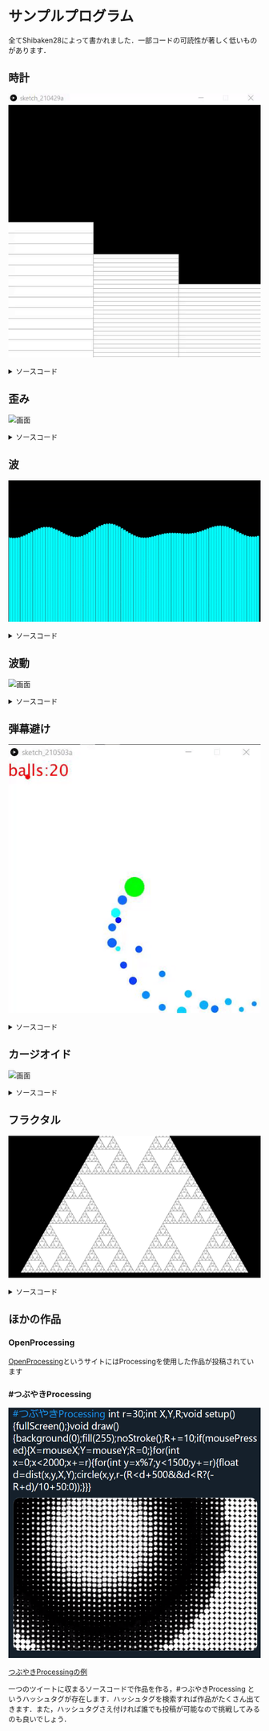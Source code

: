 # サンプルプログラム

全てShibaken28によって書かれました．一部コードの可読性が著しく低いものがあります．

## 時計

![画面](img/clock.gif "画面")

<details><summary>ソースコード</summary><div>

```java
void setup(){
  size(600,600);
}

void draw(){
  fill(0);
  rect(0,0,width,height);
  int hy=height/24;
  int my=height/60;
  int sy=height/60;
  stroke(170);
  fill(255);//白色
  for(int i=1;i<=hour();i++)rect(0,600-hy*i,200,hy);
  for(int i=1;i<=minute();i++)rect(200,600-my*i,200,my);
  for(int i=1;i<=second();i++)rect(400,600-sy*i,200,sy);
}
```
</div></details>

## 歪み
![画面](img/y.gif "画面")

<details><summary>ソースコード</summary><div>

```java
int r=40;
void setup(){fullScreen();}
void draw(){
  clear();noStroke();
  float X=mouseX,Y=mouseY;
  for(int x=0;x<=width;x+=r){
    for(int y=0;y<=height;y+=r){
      float tx=x,ty=y,d=PI/2;
      float dx=X-x,dy=Y-y;
      float l=sqrt(dx*dx+dy*dy);
      if(X-x!=0)d=atan(dy/dx);
      else if(Y>y)d=-d;
      if(X-x>0)d=d-PI;
      
      tx+=cos(d)*r*log(l);ty+=sin(d)*r*log(l);
      circle(tx,ty,r);
    }
  }
}
```
</div></details>



## 波
![画面](img/wave.gif "画面")

<details><summary>ソースコード</summary><div>

```java
int w=100;
float wave[]=new float[w];
float y=400;
float t=0;
float x;

void setup(){
  fullScreen();
  x=displayWidth;
}

void draw(){
  float ww=x/w;
  background(0);
  strokeWeight(ww-1);
  stroke(0,255,255);
  for(int i=0;i<w;i++){
    wave[i]=0;
    float T=120,la=630;
    float A=25;
    wave[i]+=A*sin(2*PI*(t/T-i*ww/la));
    T=70;la=450;
    A=30;
    wave[i]+=A*sin(2*PI*(t/T-i*ww/la));
    T=-200;la=1050;
    A=20;
    wave[i]+=A*sin(2*PI*(t/T-i*ww/la));
    line(i*ww,wave[i]+y,i*ww,displayHeight);
  }
  t++;
}
```

</div></details>


## 波動
![画面](img/circle.gif "画面")

<details><summary>ソースコード</summary><div>

```java
int r=30;
int X, Y, R;
void setup() {
  fullScreen();
}
void draw() {
  background(0);
  fill(255);
  noStroke();
  R+=10;
  if (mousePressed) {
    X=mouseX;
    Y=mouseY;
    R=0;
  }
  for (int x=0; x<2000; x+=r) {
    for (int y=x%7; y<1500; y+=r) {
      float d=dist(x, y, X, Y);
      circle(x, y, r-(R<d+500&&d<R?(-R+d)/10+50:0));
    }
  }
}
```
</div></details>


## 弾幕避け
![画面](img/danmaku.gif "画面")
<details><summary>ソースコード</summary><div>

```java
class Point{
  float x;
  float y;
  float d;
  float s;
  float far;
  float r;
  int t_f=1;
  color col;
  Point(float p,float q,float t,float v,float h,color c)
  {
    x=p;
    y=q;
    d=t;
    s=v;
    r=h;
    col=c;
  }
  
  void go(float p,float q,float t,float v,float h)
  {
    x=p;
    y=q;
    d=t;
    s=v;
    r=h;
  }
  
  void move()
  {
    if(s!=0){
      x=x+cos(radians(d))*s;
      y=y+sin(radians(d))*s;
    }
  }
  
  void hit()
 {
   if(time>10)
   {
     far=sqrt((mouseX-x)*(mouseX-x)+(mouseY-y)*(mouseY-y));
     if(far<5){t_f=0;}else{t_f=1;}
   }
 }
 
 void away()
 {
   if(x>width){d=180-d;}
   else if(x<0){d=180-d;}
   else if(y>height){d=-d;}
   else if(y<0){d=-d;}
 }
  
}

Point[] zahyo=new Point[512];
int use_n=0;
int rad=0;
int level=1;
float time=0; 
float speed=3;
int hankei=10;
int ran=0;

void setup()
{
  size(512,512);
  background(200);
  noStroke();
  for(int i=0; i<zahyo.length ;i++)
  {
    zahyo[i]=new Point(-64,-64,0,0,-1,color(i,random(255),255));
  }
  run();
}

void draw()
{
  fill(255,255,255);
  rect(0,0,width,height);
  fill(0,0,0);
  for(int i=0; i<zahyo.length ;i++)
  {
    fill(zahyo[i].col);
    zahyo[i].move();
    zahyo[i].away();
    ellipse(zahyo[i].x,zahyo[i].y,zahyo[i].r,zahyo[i].r);
  }
  fill(0,255,0);
  ellipse(width/2,height/2,40,40);
  fill(255,0,0);
  ellipse(mouseX,mouseY,10,10);
  for(int i=0; i<zahyo.length ;i++)
  {
    zahyo[i].hit();
    if(zahyo[i].t_f==0)
    {
      noLoop();
      textSize(64);
      text("GAME OVER", 0, 300);
    }
  }
  time += 1;
  textSize(32);
  text("balls:"+level, 00, 32);
  if (time/(20-level/15)==int(time/(20-level/15)))
  {
    level+=1;
    run();
  }
}

void incuse()
{
  zahyo[use_n].go(width/2,height/2,rad,speed,hankei);
  use_n += 1;
  if (use_n>=zahyo.length){use_n=0;}
}

void run()
{
  speed=1.5;
  hankei=10+int(random(0,10));
  rad+=7;
  zahyo[use_n].go(width/2,height/2,rad,speed,hankei);
  incuse();
}
```
</div></details>


## カージオイド
![画面](img/card.gif "画面")
<details><summary>ソースコード</summary><div>

```java
float t=0,x,y;
void setup(){fullScreen();x=displayWidth/2;y=displayHeight/2;}
void draw(){
clear();stroke(255);strokeWeight(3);
for(float i=0;i<6.28;i+=.0523){
float r=200*(1+cos(i)*sin(t)*2),s=200*(1+cos(i+.0523)*sin(t)*2);
for(float j=0;j<6.28;j+=0.419)line(x+r*cos(i+j),y+r*sin(i+j),x+s*cos(i+.0523+j),y+s*sin(i+.0523+j));
}t+=.03;
}
```
</div></details>

## フラクタル
![画面](img/frac.png "画面")
<details><summary>ソースコード</summary><div>

```java
float t=1;
int cnt=0;
void setup(){
  fullScreen();
}

void d(float cx,float cy,float s,int c,float rd){
  cnt++;
  int r=255,g=255,b=255;
  fill(r,g,b);
  float x1=cx+cos(0+rd)*s,y1=cy+sin(0+rd)*s;
  float x2=cx+cos(PI*2/3+rd)*s,y2=cy+sin(PI*2/3+rd)*s;
  float x3=cx+cos(PI*4/3+rd)*s,y3=cy+sin(PI*4/3+rd)*s;
  triangle(x1,y1,x2,y2,x3,y3);
  
  s/=2;
  x1=cx+cos(0+rd)*s;y1=cy+sin(0+rd)*s;
  x2=cx+cos(PI*2/3+rd)*s;y2=cy+sin(PI*2/3+rd)*s;
  x3=cx+cos(PI*4/3+rd)*s;y3=cy+sin(PI*4/3+rd)*s;
  if(c>0){
    //d(cx,cy,s,c-1,rd);
    d(x1,y1,s,c-1,rd);
    d(x2,y2,s,c-1,rd);
    d(x3,y3,s,c-1,rd);
  }
}

void draw(){
  cnt=0;
  textSize(100);
  background(0);
  fill(255);
  d(displayWidth/2,displayHeight/2,1000,6,PI/6);
  t=PI/3;
}
```
</div></details>



## ほかの作品
### OpenProcessing
[OpenProcessing](https://openprocessing.org/)というサイトにはProcessingを使用した作品が投稿されています


### #つぶやきProcessing
![画面](img/twitter.png "画面")

[つぶやきProcessingの例](https://twitter.com/Shibaken_8128/status/1245299092135088129)


一つのツイートに収まるソースコードで作品を作る，#つぶやきProcessing というハッシュタグが存在します．ハッシュタグを検索すれば作品がたくさん出てきます．また，ハッシュタグさえ付ければ誰でも投稿が可能なので挑戦してみるのも良いでしょう．